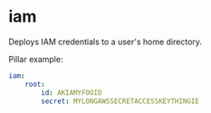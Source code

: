 iam
===

Deploys IAM credentials to a user's home directory.

Pillar example:

```yaml
iam:
    root:
        id: AKIAMYFOOID
        secret: MYLONGAWSSECRETACCESSKEYTHINGIE
```
